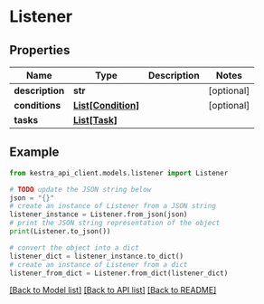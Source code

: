 # Listener


## Properties

Name | Type | Description | Notes
------------ | ------------- | ------------- | -------------
**description** | **str** |  | [optional] 
**conditions** | [**List[Condition]**](Condition.md) |  | [optional] 
**tasks** | [**List[Task]**](Task.md) |  | 

## Example

```python
from kestra_api_client.models.listener import Listener

# TODO update the JSON string below
json = "{}"
# create an instance of Listener from a JSON string
listener_instance = Listener.from_json(json)
# print the JSON string representation of the object
print(Listener.to_json())

# convert the object into a dict
listener_dict = listener_instance.to_dict()
# create an instance of Listener from a dict
listener_from_dict = Listener.from_dict(listener_dict)
```
[[Back to Model list]](../README.md#documentation-for-models) [[Back to API list]](../README.md#documentation-for-api-endpoints) [[Back to README]](../README.md)


